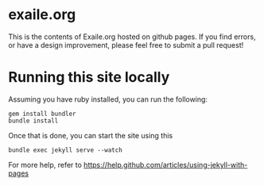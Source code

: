 exaile.org
==========

This is the contents of Exaile.org hosted on github pages. If you find
errors, or have a design improvement, please feel free to submit a pull request!

Running this site locally
=========================

Assuming you have ruby installed, you can run the following:

    gem install bundler
    bundle install

Once that is done, you can start the site using this

    bundle exec jekyll serve --watch

For more help, refer to https://help.github.com/articles/using-jekyll-with-pages

